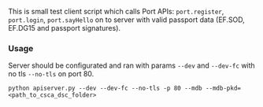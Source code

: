 This is small test client script which calls Port APIs: `port.register`, `port.login`, `port.sayHello`
on to server with valid passport data (EF.SOD, EF.DG15 and passport signatures).

### Usage
Server should be configurated and ran with params `--dev` and `--dev-fc` with no tls `--no-tls` on port 80.
```
python apiserver.py --dev --dev-fc --no-tls -p 80 --mdb --mdb-pkd=<path_to_csca_dsc_folder>
```
